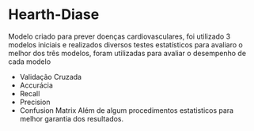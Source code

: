 # Hearth-Diase

Modelo criado para prever doenças cardiovasculares, foi utilizado 3 modelos iniciais e realizados diversos testes estatísticos para avaliaro o melhor dos três modelos, foram utilizadas
para avaliar o desempenho de cada modelo
- Validação Cruzada
- Accurácia
- Recall
- Precision
- Confusion Matrix
Além de algum procedimentos estatisticos para melhor garantia dos resultados.
